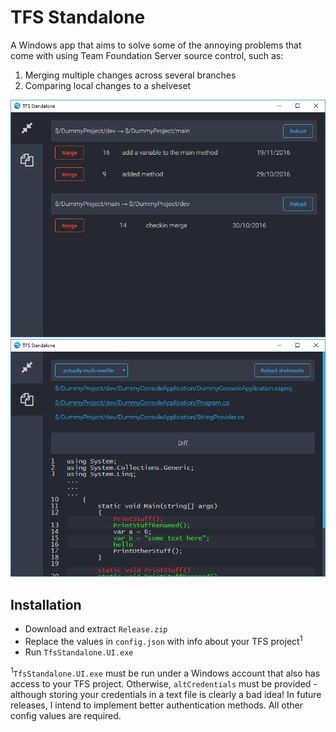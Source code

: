 # TFS Standalone

A Windows app that aims to solve some of the annoying problems that come with using Team Foundation Server source control, such as:

 1. Merging multiple changes across several branches
 2. Comparing local changes to a shelveset
 
![merging changes](screenshot-merging.png)
![diffing against a shelveset](screenshot-shelveset-diff.png)
 
## Installation

 - Download and extract `Release.zip` 
 - Replace the values in `config.json` with info about your TFS project<sup>1</sup>
 - Run `TfsStandalone.UI.exe`
 
<sup>1</sup>`TfsStandalone.UI.exe` must be run under a Windows account that also has access to your TFS project. Otherwise, `altCredentials` must be provided - although storing your credentials in a text file is clearly a bad idea! In future releases, I intend to implement better authentication methods. All other config values are required.
 
